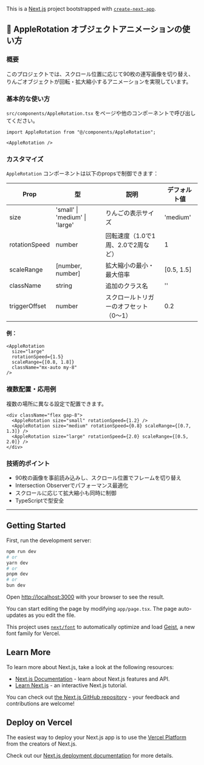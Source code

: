 This is a [Next.js](https://nextjs.org) project bootstrapped with [`create-next-app`](https://nextjs.org/docs/app/api-reference/cli/create-next-app).

## 🍎 AppleRotation オブジェクトアニメーションの使い方

### 概要

このプロジェクトでは、スクロール位置に応じて90枚の連写画像を切り替え、りんごオブジェクトが回転・拡大縮小するアニメーションを実現しています。

### 基本的な使い方

`src/components/AppleRotation.tsx` をページや他のコンポーネントで呼び出してください。

```tsx
import AppleRotation from "@/components/AppleRotation";

<AppleRotation />
```

### カスタマイズ

`AppleRotation` コンポーネントは以下のpropsで制御できます：

| Prop           | 型                       | 説明                                      | デフォルト値         |
|----------------|--------------------------|-------------------------------------------|---------------------|
| size           | 'small' \| 'medium' \| 'large' | りんごの表示サイズ                        | 'medium'            |
| rotationSpeed  | number                   | 回転速度（1.0で1周、2.0で2周など）         | 1                   |
| scaleRange     | [number, number]         | 拡大縮小の最小・最大倍率                   | [0.5, 1.5]          |
| className      | string                   | 追加のクラス名                             | ''                  |
| triggerOffset  | number                   | スクロールトリガーのオフセット（0〜1）     | 0.2                 |

#### 例：
```tsx
<AppleRotation 
  size="large" 
  rotationSpeed={1.5} 
  scaleRange={[0.8, 1.8]} 
  className="mx-auto my-8"
/>
```

### 複数配置・応用例

複数の場所に異なる設定で配置できます。

```tsx
<div className="flex gap-8">
  <AppleRotation size="small" rotationSpeed={1.2} />
  <AppleRotation size="medium" rotationSpeed={0.8} scaleRange={[0.7, 1.3]} />
  <AppleRotation size="large" rotationSpeed={2.0} scaleRange={[0.5, 2.0]} />
</div>
```

### 技術的ポイント
- 90枚の画像を事前読み込みし、スクロール位置でフレームを切り替え
- Intersection Observerでパフォーマンス最適化
- スクロールに応じて拡大縮小も同時に制御
- TypeScriptで型安全

---

## Getting Started

First, run the development server:

```bash
npm run dev
# or
yarn dev
# or
pnpm dev
# or
bun dev
```

Open [http://localhost:3000](http://localhost:3000) with your browser to see the result.

You can start editing the page by modifying `app/page.tsx`. The page auto-updates as you edit the file.

This project uses [`next/font`](https://nextjs.org/docs/app/building-your-application/optimizing/fonts) to automatically optimize and load [Geist](https://vercel.com/font), a new font family for Vercel.

## Learn More

To learn more about Next.js, take a look at the following resources:

- [Next.js Documentation](https://nextjs.org/docs) - learn about Next.js features and API.
- [Learn Next.js](https://nextjs.org/learn) - an interactive Next.js tutorial.

You can check out [the Next.js GitHub repository](https://github.com/vercel/next.js) - your feedback and contributions are welcome!

## Deploy on Vercel

The easiest way to deploy your Next.js app is to use the [Vercel Platform](https://vercel.com/new?utm_medium=default-template&filter=next.js&utm_source=create-next-app&utm_campaign=create-next-app-readme) from the creators of Next.js.

Check out our [Next.js deployment documentation](https://nextjs.org/docs/app/building-your-application/deploying) for more details.
